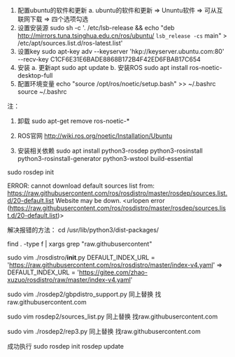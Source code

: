 1. 配置ubuntu的软件和更新
  a. ubuntu的软件和更新 => Ununtu软件 => 可从互联网下载 => 四个选项勾选
2. 设置安装源
  sudo sh -c '. /etc/lsb-release && echo "deb http://mirrors.tuna.tsinghua.edu.cn/ros/ubuntu/ `lsb_release -cs` main" > /etc/apt/sources.list.d/ros-latest.list'
3. 设置key
  sudo apt-key adv --keyserver 'hkp://keyserver.ubuntu.com:80' --recv-key C1CF6E31E6BADE8868B172B4F42ED6FBAB17C654
4. 安装
  a. 更新apt  sudo apt update
  b. 安装ROS sudo apt install ros-noetic-desktop-full
5. 配置环境变量
	echo "source /opt/ros/noetic/setup.bash" >> ~/.bashrc
	source ~/.bashrc

注：
1. 卸载
	sudo apt-get remove ros-noetic-*
2. ROS官网
	http://wiki.ros.org/noetic/Installation/Ubuntu


6. 安装相关依赖
sudo apt install python3-rosdep python3-rosinstall python3-rosinstall-generator python3-wstool build-essential

sudo rosdep init


ERROR: cannot download default sources list from:
https://raw.githubusercontent.com/ros/rosdistro/master/rosdep/sources.list.d/20-default.list
Website may be down.
<urlopen error <urlopen error _ssl.c:1128: The handshake operation timed out> (https://raw.githubusercontent.com/ros/rosdistro/master/rosdep/sources.list.d/20-default.list)>

解决报错的方法：
cd /usr/lib/python3/dist-packages/

find . -type f | xargs grep "raw.githubusercontent"

sudo vim ./rosdistro/__init__.py
DEFAULT_INDEX_URL = 'https://raw.githubusercontent.com/ros/rosdistro/master/index-v4.yaml'  => DEFAULT_INDEX_URL = 'https://gitee.com/zhao-xuzuo/rosdistro/raw/master/index-v4.yaml'

sudo vim ./rosdep2/gbpdistro_support.py
同上替换 找raw.githubusercontent.com

sudo vim rosdep2/sources_list.py
同上替换 找raw.githubusercontent.com

sudo vim ./rosdep2/rep3.py
同上替换 找raw.githubusercontent.com

成功执行
sudo rosdep init
rosdep update
